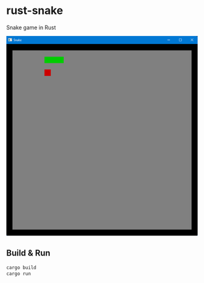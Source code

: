 # rust-snake
Snake game in Rust

![alt text](https://raw.githubusercontent.com/cutedeveloper/rust-snake/5a79cded01e4f4e87df3cec0ebf5478d317d979e/docs/snake.png?raw=true)

## Build & Run
```
cargo build
cargo run
```
